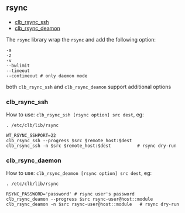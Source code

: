 ## rsync

* [clb_rsync_ssh](#clb_rsync_ssh)
* [clb_rsync_deamon](#clb_rsync_daemon)

The `rsync` library wrap the `rsync` and add the following option:
```
-a
-z
-v
--bwlimit
--timeout
--contimeout # only daemon mode
```

both `clb_rsync_ssh` and `clb_rsync_deamon` support additional options

### clb_rsync_ssh

How to use: `clb_rsync_ssh [rsync option] src dest`, eg:
```
. /etc/clb/lib/rsync

WT_RSYNC_SSHPORT=22
clb_rsync_ssh --progress $src $remote_host:$dest
clb_rsync_ssh -n $src $remote_host:$dest          # rsync dry-run
```



### clb_rsync_daemon

How to use: `clb_rsync_deamon [rsync option] src dest`, eg:
```
. /etc/clb/lib/rsync

RSYNC_PASSWORD='password' # rsync user's password
clb_rsync_deamon --progress $src rsync-user@host::module
clb_rsync_deamon -n $src rsync-user@host::module   # rsync dry-run
```


